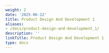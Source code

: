 ```yaml
---
weight: 2
date: '2025-06-12'
title: Product Design And Development 1
aliases:
- /docs/product-design-and-development_1/
description: ''
linkTitle: Product Design And Development 1
type: docs
---
```


